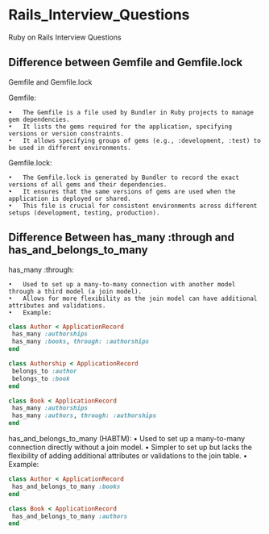 # Rails_Interview_Questions
Ruby on Rails Interview Questions


## Difference between Gemfile and Gemfile.lock

Gemfile and Gemfile.lock

Gemfile:

	•	The Gemfile is a file used by Bundler in Ruby projects to manage gem dependencies.
	•	It lists the gems required for the application, specifying versions or version constraints.
	•	It allows specifying groups of gems (e.g., :development, :test) to be used in different environments.

Gemfile.lock:

	•	The Gemfile.lock is generated by Bundler to record the exact versions of all gems and their dependencies.
	•	It ensures that the same versions of gems are used when the application is deployed or shared.
	•	This file is crucial for consistent environments across different setups (development, testing, production).

 ## Difference Between has_many :through and has_and_belongs_to_many

has_many :through:

	•	Used to set up a many-to-many connection with another model through a third model (a join model).
	•	Allows for more flexibility as the join model can have additional attributes and validations.
	•	Example:

 ```ruby
class Author < ApplicationRecord
  has_many :authorships
  has_many :books, through: :authorships
end

class Authorship < ApplicationRecord
  belongs_to :author
  belongs_to :book
end

class Book < ApplicationRecord
  has_many :authorships
  has_many :authors, through: :authorships
end
```

has_and_belongs_to_many (HABTM):
	•	Used to set up a many-to-many connection directly without a join model.
	•	Simpler to set up but lacks the flexibility of adding additional attributes or validations to the join table.
	•	Example:

 ```ruby
class Author < ApplicationRecord
  has_and_belongs_to_many :books
end

class Book < ApplicationRecord
  has_and_belongs_to_many :authors
end
```
